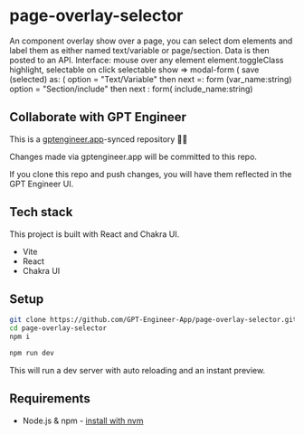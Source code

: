# page-overlay-selector

An component overlay show over a page, you can select dom elements and label them as either named text/variable or page/section. Data is then posted to an API. 
Interface:
mouse over any element 
element.toggleClass highlight, selectable 
on click selectable 
show => modal-form (
   save (selected) as: (
          option = "Text/Variable" then next =: form (var_name:string) 
          option = "Section/include" then next : form( include_name:string)




## Collaborate with GPT Engineer

This is a [gptengineer.app](https://gptengineer.app)-synced repository 🌟🤖

Changes made via gptengineer.app will be committed to this repo.

If you clone this repo and push changes, you will have them reflected in the GPT Engineer UI.

## Tech stack

This project is built with React and Chakra UI.

- Vite
- React
- Chakra UI

## Setup

```sh
git clone https://github.com/GPT-Engineer-App/page-overlay-selector.git
cd page-overlay-selector
npm i
```

```sh
npm run dev
```

This will run a dev server with auto reloading and an instant preview.

## Requirements

- Node.js & npm - [install with nvm](https://github.com/nvm-sh/nvm#installing-and-updating)
